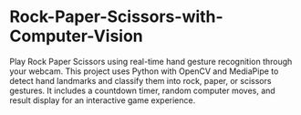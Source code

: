 # Rock-Paper-Scissors-with-Computer-Vision
Play Rock Paper Scissors using real-time hand gesture recognition through your webcam. This project uses Python with OpenCV and MediaPipe to detect hand landmarks and classify them into rock, paper, or scissors gestures. It includes a countdown timer, random computer moves, and result display for an interactive game experience.

